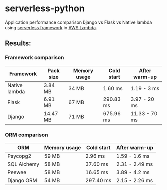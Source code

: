 # serverless-python
Application performance comparison Django vs Flask vs Native lambda using [serverless framework](https://serverless.com/framework/) in [AWS Lambda](https://aws.amazon.com/lambda/).

## Results:

### Framework comparison 
| Framework     | Pack size | Memory usage | Cold start | After warm-up |
|---------------|-----------|--------------|------------|---------------|
| Native lambda | 3.84 MB   | 34 MB        | 1.60 ms    | 1.19 - 3 ms   |
| Flask         | 6.91 MB   | 67 MB        | 290.83 ms  | 3.97 - 20 ms  |
| Django        | 14.47 MB  | 71 MB        | 675.96 ms  | 11.33 - 70 ms |

### ORM comparison 
| ORM         | Memory usage | Cold start | After warm-up  |
|-------------|--------------|------------|----------------|
| Psycopg2    | 59 MB        | 2.96 ms    | 1.59 - 1.6 ms  |
| SQL Alchemy | 58 MB        | 37.60 ms   | 2.31 - 2.49 ms |
| Peewee      | 58 MB        | 16.65 ms   | 3.89 - 4.2 ms  |
| Django ORM  | 54 MB        | 297.40 ms  | 2.15 - 2.26 ms |
